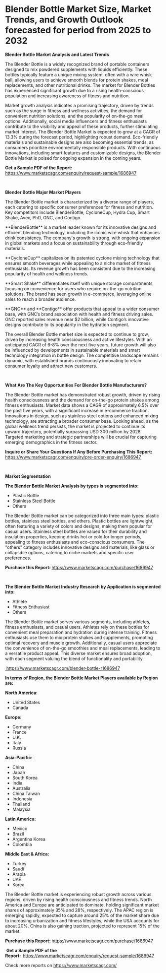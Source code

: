 <p><h1>Blender Bottle Market Size, Market Trends, and Growth Outlook forecasted for period from 2025 to 2032</h1></p><p><strong>Blender Bottle Market Analysis and Latest Trends</strong></p>
<p><p>The Blender Bottle is a widely recognized brand of portable containers designed to mix powdered supplements with liquids efficiently. These bottles typically feature a unique mixing system, often with a wire whisk ball, allowing users to achieve smooth blends for protein shakes, meal replacements, and other nutritional drinks. The market for Blender Bottles has experienced significant growth due to a rising health-conscious population and increasing awareness of fitness and nutrition.</p><p>Market growth analysis indicates a promising trajectory, driven by trends such as the surge in fitness and wellness activities, the demand for convenient nutrition solutions, and the popularity of on-the-go meal options. Additionally, social media influencers and fitness enthusiasts contribute to the visibility and appeal of these products, further stimulating market interest. The Blender Bottle Market is expected to grow at a CAGR of 13.3% during the forecast period, highlighting robust demand. Eco-friendly materials and sustainable designs are also becoming essential trends, as consumers prioritize environmentally responsible products. With continuous innovations, including smart features and customizable designs, the Blender Bottle Market is poised for ongoing expansion in the coming years.</p></p>
<p><strong>Get a Sample PDF of the Report:&nbsp;</strong> <a href="https://www.marketscagr.com/enquiry/request-sample/1686947?utm_campaign=2467&utm_medium=2&utm_source=Github&utm_content=ia&utm_term=26032025&utm_id=blender-bottle">https://www.marketscagr.com/enquiry/request-sample/1686947</a></p>
<p>&nbsp;</p>
<p><strong>Blender Bottle Major Market Players</strong></p>
<p><p>The Blender Bottle market is characterized by a diverse range of players, each catering to specific consumer preferences for fitness and nutrition. Key competitors include BlenderBottle, CycloneCup, Hydra Cup, Smart Shake, Avex, PhD, GNC, and Contigo. </p><p>**BlenderBottle** is a market leader known for its innovative designs and efficient blending technology, including the iconic wire whisk that enhances drink consistency. The company's growth is strong, with ongoing expansion in global markets and a focus on sustainability through eco-friendly materials.</p><p>**CycloneCup** capitalizes on its patented cyclone mixing technology that ensures smooth beverages while appealing to a niche market of fitness enthusiasts. Its revenue growth has been consistent due to the increasing popularity of health and wellness trends.</p><p>**Smart Shake** differentiates itself with unique storage compartments, focusing on convenience for users who require on-the-go nutrition solutions. The brand has seen growth in e-commerce, leveraging online sales to reach a broader audience.</p><p>**GNC** and **Contigo** offer products that appeal to a wider consumer base, with GNC’s brand association with health and fitness driving sales. GNC reported sales revenue near $2 billion, while Contigo’s innovative designs contribute to its popularity in the hydration segment.</p><p>The overall Blender Bottle market size is expected to continue to grow, driven by increasing health consciousness and active lifestyles. With an anticipated CAGR of 6-8% over the next five years, future growth will also be influenced by developments in sustainable materials and smart technology integration in bottle design. The competitive landscape remains dynamic, with established brands continuously innovating to retain consumer loyalty and attract new customers.</p></p>
<p>&nbsp;</p>
<p><strong>What Are The Key Opportunities For Blender Bottle Manufacturers?</strong></p>
<p><p>The Blender Bottle market has demonstrated robust growth, driven by rising health consciousness and the demand for on-the-go protein shakes among fitness enthusiasts. Market data shows a CAGR of approximately 6.5% over the past five years, with a significant increase in e-commerce traction. Innovations in design, such as stainless steel options and enhanced mixing technology, are attracting a broader consumer base. Looking ahead, as the global wellness trend persists, the market is projected to continue its upward trajectory, potentially surpassing USD 300 million by 2028. Targeted marketing and strategic partnerships will be crucial for capturing emerging demographics in the fitness sector.</p></p>
<p><strong>Inquire or Share Your Questions If Any Before Purchasing This Report:</strong> <a href="https://www.marketscagr.com/enquiry/pre-order-enquiry/1686947?utm_campaign=2467&utm_medium=2&utm_source=Github&utm_content=ia&utm_term=26032025&utm_id=blender-bottle">https://www.marketscagr.com/enquiry/pre-order-enquiry/1686947</a></p>
<p>&nbsp;</p>
<p><strong>Market Segmentation</strong></p>
<p><strong>The Blender Bottle Market Analysis by types is segmented into:</strong></p>
<p><ul><li>Plastic Bottle</li><li>Stainless Steel Bottle</li><li>Others</li></ul></p>
<p><p>The Blender Bottle market can be categorized into three main types: plastic bottles, stainless steel bottles, and others. Plastic bottles are lightweight, often featuring a variety of colors and designs, making them popular for casual users. Stainless steel bottles are valued for their durability and insulation properties, keeping drinks hot or cold for longer periods, appealing to fitness enthusiasts and eco-conscious consumers. The "others" category includes innovative designs and materials, like glass or collapsible options, catering to niche markets and specific user preferences.</p></p>
<p><strong>Purchase this Report:&nbsp;</strong><a href="https://www.marketscagr.com/purchase/1686947?utm_campaign=2467&utm_medium=2&utm_source=Github&utm_content=ia&utm_term=26032025&utm_id=blender-bottle">https://www.marketscagr.com/purchase/1686947</a></p>
<p>&nbsp;</p>
<p><strong>The Blender Bottle Market Industry Research by Application is segmented into:</strong></p>
<p><ul><li>Athlete</li><li>Fitness Enthusiast</li><li>Others</li></ul></p>
<p><p>The Blender Bottle market serves various segments, including athletes, fitness enthusiasts, and casual users. Athletes rely on these bottles for convenient meal preparation and hydration during intense training. Fitness enthusiasts use them to mix protein shakes and supplements, promoting optimal recovery and muscle growth. Additionally, casual users appreciate the convenience of on-the-go smoothies and meal replacements, leading to a versatile product appeal. This diverse market ensures broad adoption, with each segment valuing the blend of functionality and portability.</p></p>
<p><a href="https://www.marketscagr.com/blender-bottle-r1686947?utm_campaign=2467&utm_medium=2&utm_source=Github&utm_content=ia&utm_term=26032025&utm_id=blender-bottle">&nbsp;https://www.marketscagr.com/blender-bottle-r1686947</a></p>
<p><strong>In terms of Region, the Blender Bottle Market Players available by Region are:</strong></p>
<p>
    <p> <strong> North America: </strong>
        <ul>
            <li>United States</li>
            <li>Canada</li>
        </ul>
        </p> 
    <p> <strong> Europe: </strong>
        <ul>
            <li>Germany</li>
            <li>France</li>
            <li>U.K.</li>
            <li>Italy</li>
            <li>Russia</li>
        </ul>
        </p> 
    <p> <strong> Asia-Pacific: </strong>
        <ul>
            <li>China</li>
            <li>Japan</li>
            <li>South Korea</li>
            <li>India</li>
            <li>Australia</li>
            <li>China Taiwan</li>
            <li>Indonesia</li>
            <li>Thailand</li>
            <li>Malaysia</li>
        </ul>
        </p> 
    <p> <strong> Latin America: </strong>
        <ul>
            <li>Mexico</li>
            <li>Brazil</li>
            <li>Argentina Korea</li>
            <li>Colombia</li>
        </ul>
        </p> 
    <p> <strong> Middle East & Africa: </strong>
        <ul>
            <li>Turkey</li>
            <li>Saudi</li>
            <li>Arabia</li>
            <li>UAE</li>
            <li>Korea</li>
        </ul>
    </p>
    </p>
<p><p>The Blender Bottle market is experiencing robust growth across various regions, driven by rising health consciousness and fitness trends. North America and Europe are anticipated to dominate, holding significant market shares of approximately 35% and 28%, respectively. The APAC region is emerging rapidly, expected to capture around 25% of the market share due to increasing urbanization and fitness lifestyles, while the USA accounts for about 20%. China is also gaining traction, projected to represent 15% of the market.</p></p>
<p><strong>Purchase this Report: </strong><a href="https://www.marketscagr.com/purchase/1686947?utm_campaign=2467&utm_medium=2&utm_source=Github&utm_content=ia&utm_term=26032025&utm_id=blender-bottle">https://www.marketscagr.com/purchase/1686947</a></p>
<p>&nbsp;<strong>Get a Sample PDF of the Report:&nbsp;&nbsp;</strong><a href="https://www.marketscagr.com/enquiry/request-sample/1686947?utm_campaign=2467&utm_medium=2&utm_source=Github&utm_content=ia&utm_term=26032025&utm_id=blender-bottle">https://www.marketscagr.com/enquiry/request-sample/1686947</a></p>
<p><strong></strong></p>
<p>Check more reports on <a href="https://www.marketscagr.com/?utm_campaign=2467&utm_medium=2&utm_source=Github&utm_content=ia&utm_term=26032025&utm_id=blender-bottle">https://www.marketscagr.com/</a></p>
